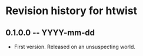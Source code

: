 # Revision history for htwist

## 0.1.0.0  -- YYYY-mm-dd

* First version. Released on an unsuspecting world.
